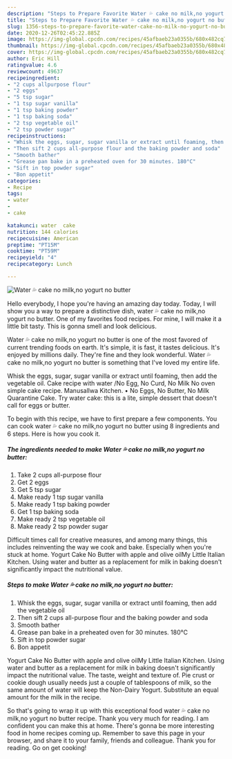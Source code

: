 ```yaml
---
description: "Steps to Prepare Favorite Water 💦 cake no milk,no yogurt no butter"
title: "Steps to Prepare Favorite Water 💦 cake no milk,no yogurt no butter"
slug: 1356-steps-to-prepare-favorite-water-cake-no-milk-no-yogurt-no-butter
date: 2020-12-26T02:45:22.885Z
image: https://img-global.cpcdn.com/recipes/45afbaeb23a0355b/680x482cq70/water-💦-cake-no-milkno-yogurt-no-butter-recipe-main-photo.jpg
thumbnail: https://img-global.cpcdn.com/recipes/45afbaeb23a0355b/680x482cq70/water-💦-cake-no-milkno-yogurt-no-butter-recipe-main-photo.jpg
cover: https://img-global.cpcdn.com/recipes/45afbaeb23a0355b/680x482cq70/water-💦-cake-no-milkno-yogurt-no-butter-recipe-main-photo.jpg
author: Eric Hill
ratingvalue: 4.6
reviewcount: 49637
recipeingredient:
- "2 cups allpurpose flour"
- "2 eggs"
- "5 tsp sugar"
- "1 tsp sugar vanilla"
- "1 tsp baking powder"
- "1 tsp baking soda"
- "2 tsp vegetable oil"
- "2 tsp powder sugar"
recipeinstructions:
- "Whisk the eggs, sugar, sugar vanilla or extract until foaming, then add the vegetable oil"
- "Then sift 2 cups all-purpose flour and the baking powder and soda"
- "Smooth bather"
- "Grease pan bake in a preheated oven for 30 minutes. 180°C"
- "Sift in top powder sugar"
- "Bon appetit"
categories:
- Recipe
tags:
- water
- 
- cake

katakunci: water  cake 
nutrition: 144 calories
recipecuisine: American
preptime: "PT15M"
cooktime: "PT59M"
recipeyield: "4"
recipecategory: Lunch

---
```



![Water 💦 cake no milk,no yogurt no butter](https://img-global.cpcdn.com/recipes/45afbaeb23a0355b/680x482cq70/water-💦-cake-no-milkno-yogurt-no-butter-recipe-main-photo.jpg)

Hello everybody, I hope you're having an amazing day today. Today, I will show you a way to prepare a distinctive dish, water 💦 cake no milk,no yogurt no butter. One of my favorites food recipes. For mine, I will make it a little bit tasty. This is gonna smell and look delicious.

Water 💦 cake no milk,no yogurt no butter is one of the most favored of current trending foods on earth. It's simple, it is fast, it tastes delicious. It's enjoyed by millions daily. They're fine and they look wonderful. Water 💦 cake no milk,no yogurt no butter is something that I've loved my entire life.

Whisk the eggs, sugar, sugar vanilla or extract until foaming, then add the vegetable oil. Cake recipe with water /No Egg, No Curd, No Milk No oven simple cake recipe. Manusallwa Kitchen. • No Eggs, No Butter, No Milk Quarantine Cake. Try water cake: this is a lite, simple dessert that doesn&#39;t call for eggs or butter.


To begin with this recipe, we have to first prepare a few components. You can cook water 💦 cake no milk,no yogurt no butter using 8 ingredients and 6 steps. Here is how you cook it.

<!--inarticleads1-->

##### The ingredients needed to make Water 💦 cake no milk,no yogurt no butter:

1. Take 2 cups all-purpose flour
1. Get 2 eggs
1. Get 5 tsp sugar
1. Make ready 1 tsp sugar vanilla
1. Make ready 1 tsp baking powder
1. Get 1 tsp baking soda
1. Make ready 2 tsp vegetable oil
1. Make ready 2 tsp powder sugar


Difficult times call for creative measures, and among many things, this includes reinventing the way we cook and bake. Especially when you&#39;re stuck at home. Yogurt Cake No Butter with apple and olive oilMy Little Italian Kitchen. Using water and butter as a replacement for milk in baking doesn&#39;t significantly impact the nutritional value. 

<!--inarticleads2-->

##### Steps to make Water 💦 cake no milk,no yogurt no butter:

1. Whisk the eggs, sugar, sugar vanilla or extract until foaming, then add the vegetable oil
1. Then sift 2 cups all-purpose flour and the baking powder and soda
1. Smooth bather
1. Grease pan bake in a preheated oven for 30 minutes. 180°C
1. Sift in top powder sugar
1. Bon appetit


Yogurt Cake No Butter with apple and olive oilMy Little Italian Kitchen. Using water and butter as a replacement for milk in baking doesn&#39;t significantly impact the nutritional value. The taste, weight and texture of. Pie crust or cookie dough usually needs just a couple of tablespoons of milk, so the same amount of water will keep the Non-Dairy Yogurt. Substitute an equal amount for the milk in the recipe. 

So that's going to wrap it up with this exceptional food water 💦 cake no milk,no yogurt no butter recipe. Thank you very much for reading. I am confident you can make this at home. There's gonna be more interesting food in home recipes coming up. Remember to save this page in your browser, and share it to your family, friends and colleague. Thank you for reading. Go on get cooking!
